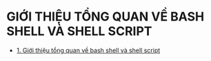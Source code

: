 # GIỚI THIỆU TỔNG QUAN VỀ BASH SHELL VÀ SHELL SCRIPT
- [1. Giới thiệu tổng quan về bash shell và shell script](#what-is)

